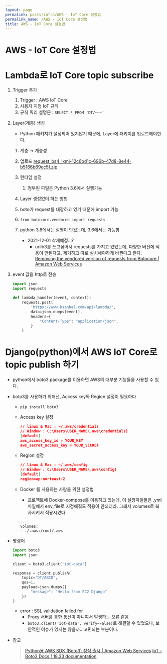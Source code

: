 ```yaml
---
layout: page
permalink: posts/infra/AWS - IoT Core 설정법
permalink_name: /AWS - IoT Core 설정법
title: AWS - IoT Core 설정법
---
```


# AWS - IoT Core 설정법

# Lambda로 IoT Core topic subscribe

1. Trigger 추가
   1. Trigger : AWS IoT Core
   2. 사용자 지정 IoT 규칙
     1. 규칙 쿼리 설명문 : `SELECT * FROM 'DT/~~~'`
2. Layer(계층) 생성
   - Python 패키지가 설정되어 있지않기 때문에, Layer에 패키지를 업로드해야한다.
   1. 계층 → 계층성
     1. 업로드
         [request_bs4_lxml-12c6bd1c-696b-47d8-8e44-b5166b69ec5f.zip](https://s3-us-west-2.amazonaws.com/secure.notion-static.com/db001065-afb2-462b-9755-25a56b846349/request_bs4_lxml-12c6bd1c-696b-47d8-8e44-b5166b69ec5f.zip)
         
     2. 런타임 설정
         1. 첨부된 파일은 Python 3.6에서 실행가능
   2. Layer 생성없이 하는 방법
     3. boto가 request를 내장하고 있기 때문에 import 가능
     4. `from botocore.vendored import requests`
     5. python 3.8에서는 실행이 안됬는데, 3.6에서는 가능함
         - 2021-12-01 삭제예정...?
             - urlib3를 쓰고싶어서 requests를 가지고 있었는데, 다양한 버전에 적용이 안된다고, 제거하고 따로 설치해야하게 바뀐다고 한다.
             [Removing the vendored version of requests from Botocore | Amazon Web Services](https://aws.amazon.com/ko/blogs/developer/removing-the-vendored-version-of-requests-from-botocore/)

3. event 값을 http로 전송
    
    ```python
    import json
    import requests
    
    def lambda_handler(event, context):
        requests.post(
            'https://www.ksanbal.com/api/lambda/',
            data=json.dumps(event),
            headers={
                "Content-Type": "application/json",
            }
        )
    ```
    

# Django(python)에서 AWS IoT Core로 topic publish 하기

- python에서 boto3 package를 이용하면 AWS의 대부분 기능들을 사용할 수 있다.
- boto3를 사용하기 위해선, Access key와 Region 설정이 필요하다
  - `pip install boto3`
  - Access key 설정
      ```json
      // linux & Mac : ~/.aws/credentials
      // Window : C:\Users\USER_NAME\.aws\credentials)
      [default]
      aws_access_key_id = YOUR_KEY
      aws_secret_access_key = YOUR_SECRET
      ```
      
  - Region 설정
      
      ```json
      // linux & Mac : ~/.aws/config
      // Window : C:\Users\USER_NAME\.aws\config)
      [default]
      region=ap-norteast-2
      ```
      
  - Docker 를 사용하는 사람을 위한 설정법
      - 프로젝트에 Docker-compose를 이용하고 있는데, 이 설정파일들은 .yml 파일에서 env_file로 지정해줘도 적용이 안되더라. 그래서 volumes로 복사시켜서 적용시켰다.
      
      ```docker
      ...
      volumes:
      - ./.aws:/root/.aws
      ```

- 명령어
    ```python
    import boto3
    import json
    
    client = boto3.client('iot-data')
    
    response = client.publish(
        topic='DT/ABCD',
        qos=1,
        payload=json.dumps({
            "message": "Hello from EC2 Django"
        })
    )
    ```
    
    - error : SSL validation failed for
        - Proxy 서버를 통한 통신이 아니여서 발생하는 오류 같음
        - `boto3.client('iot-data', verify=False)`로 해결할 수 있었으나, 보안적인 이슈가 있지는 않을까...고민되는 부분이다.
- 참고
    > [Python용 AWS SDK (Boto3) 정식 출시 | Amazon Web Services](https://aws.amazon.com/ko/blogs/korea/now-available-aws-sdk-for-python-3-boto3/)
    > [IoT - Boto3 Docs 1.18.33 documentation](https://boto3.amazonaws.com/v1/documentation/api/latest/reference/services/iot.html)